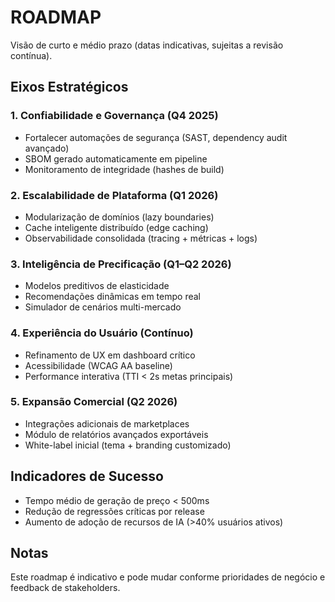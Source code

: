# ROADMAP

Visão de curto e médio prazo (datas indicativas, sujeitas a revisão contínua).

## Eixos Estratégicos

### 1. Confiabilidade e Governança (Q4 2025)

- Fortalecer automações de segurança (SAST, dependency audit avançado)
- SBOM gerado automaticamente em pipeline
- Monitoramento de integridade (hashes de build)

### 2. Escalabilidade de Plataforma (Q1 2026)

- Modularização de domínios (lazy boundaries)
- Cache inteligente distribuído (edge caching)
- Observabilidade consolidada (tracing + métricas + logs)

### 3. Inteligência de Precificação (Q1–Q2 2026)

- Modelos preditivos de elasticidade
- Recomendações dinâmicas em tempo real
- Simulador de cenários multi-mercado

### 4. Experiência do Usuário (Contínuo)

- Refinamento de UX em dashboard crítico
- Acessibilidade (WCAG AA baseline)
- Performance interativa (TTI < 2s metas principais)

### 5. Expansão Comercial (Q2 2026)

- Integrações adicionais de marketplaces
- Módulo de relatórios avançados exportáveis
- White-label inicial (tema + branding customizado)

## Indicadores de Sucesso

- Tempo médio de geração de preço < 500ms
- Redução de regressões críticas por release
- Aumento de adoção de recursos de IA (>40% usuários ativos)

## Notas

Este roadmap é indicativo e pode mudar conforme prioridades de negócio e feedback de stakeholders.
